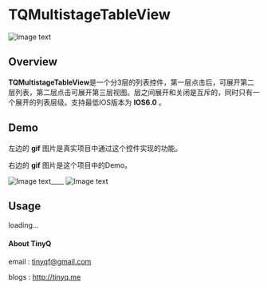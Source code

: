 TQMultistageTableView
=====================

![Image text](http://github.com/TinyQ/TQMultistageTableView/raw/master/READMEIMAGE/icon.png)

## Overview

**TQMultistageTableView**是一个分3层的列表控件，第一层点击后，可展开第二层列表，第二层点击可展开第三层视图。层之间展开和关闭是互斥的，同时只有一个展开的列表层级。支持最低IOS版本为 **IOS6.0** 。

## Demo

左边的 **gif** 图片是真实项目中通过这个控件实现的功能。

右边的 **gif** 图片是这个项目中的Demo。

![Image text](http://github.com/TinyQ/TQMultistageTableView/raw/master/READMEIMAGE/TQTableView.gif)____
![Image text](http://github.com/TinyQ/TQMultistageTableView/raw/master/READMEIMAGE/TQTableView2.gif) 

## Usage

loading... 


####  About TinyQ

email : <tinyqf@gmail.com>
 
blogs : <http://tinyq.me>




